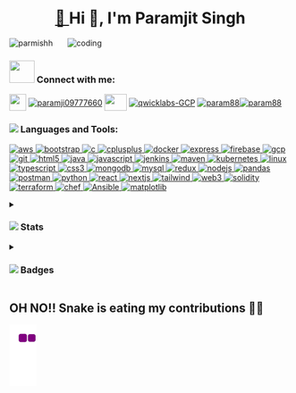

<h1 align="center"><a href="https://parmishh.github.io/JS-Game/">🎇 </a>Hi 👋, I'm Paramjit Singh </h1>

<img align="right" alt="coding" width="400" src="https://camo.githubusercontent.com/cae12fddd9d6982901d82580bdf321d81fb299141098ca1c2d4891870827bf17/68747470733a2f2f6d69726f2e6d656469756d2e636f6d2f6d61782f313336302f302a37513379765349765f7430696f4a2d5a2e676966">

<p align="left"> <img src="https://komarev.com/ghpvc/?username=parmishh&label=Profile%20views&color=0e75b6&style=flat" alt="parmishh" /> </p>

<h3 align="left"><img src="https://user-images.githubusercontent.com/91942072/212535631-750cb709-e062-43ed-836a-85a0cb9f975c.gif" width="45" height="40">&nbsp;Connect with me:</h3>
<p align="left">
 <a href="mailto:paramjit1071@gmail.com" target="blank"><img align="center" src="https://user-images.githubusercontent.com/91942072/243182193-d5f6ad33-715c-41c1-b061-a4807c79fad4.png" height="30" width="30" /></a>  
<a href="https://twitter.com/parmishhz" target="blank"><img align="center" src="https://user-images.githubusercontent.com/91942072/212115540-8bd28e59-36f8-47dc-93f6-edff06cfd080.png" alt="paramji09777660" height="30" width="40" /></a>
<a href="https://linkedin.com/in/paramjit-singh-19ba671ba" target="blank"><img align="center" src="https://user-images.githubusercontent.com/91942072/212115338-8b9189e4-d21e-4a31-85e3-6c8d432e7dc1.png" height="30" width="40" /></a>
</a>
   <a href="https://googlecloud.qwiklabs.com/public_profiles/06a0e372-bf95-44d3-9f11-36ff9b577138" target="blank"><img align="center" src="https://user-images.githubusercontent.com/91942072/215113897-eca77814-c446-4b06-b1c3-9dd12bfa3c0a.jpg" alt="qwicklabs-GCP" height="40" width="40" /></a>
<a href="https://parmishh.github.io/portfolio/" target="blank"><img align="center" src="https://user-images.githubusercontent.com/91942072/221443062-5491a713-c34a-41f6-9865-1911a3f66e63.png" alt="param88" height="45" width="44" /></a><a href="https://www.codechef.com/users/param88" target="blank"><img align="center" src="https://user-images.githubusercontent.com/91942072/243186233-fbcc9828-cab0-4952-bd91-53bb18239c61.png" alt="param88" height="35" width="40" /></a>
</p>


<h3 align="left"><img src="https://media.giphy.com/media/WUlplcMpOCEmTGBtBW/giphy.gif" width="50"> Languages and Tools:</h3>
<p align="left"> <a href="https://docs.aws.amazon.com/index.html?nc2=h_ql_doc_do" target="_blank" rel="noreferrer"> <img src="https://user-images.githubusercontent.com/91942072/212120594-b36b7226-20f8-427c-a81f-8f7ac7768a14.png" alt="aws" width="55" height="40"/> </a> <a href="https://getbootstrap.com/docs/5.2/getting-started/introduction/" target="_blank" rel="noreferrer"> <img src="https://user-images.githubusercontent.com/91942072/212629237-f8dcfde1-d29d-4142-9db6-e9f6db91490e.png" alt="bootstrap" width="40" height="43"/> </a> <a href="https://www.cprogramming.com/" target="_blank" rel="noreferrer"> <img src="https://user-images.githubusercontent.com/91942072/243185496-6e1c59c7-1b0a-44ae-ac3a-749eb53284dd.png" alt="c" width="40" height="40"/> </a> <a href="https://www.w3schools.com/cpp/" target="_blank" rel="noreferrer"> <img src="https://user-images.githubusercontent.com/91942072/243186149-2f42ec7f-0ee0-4f2f-91e0-389f7de2e5be.png" alt="cplusplus" width="40" height="40"/> </a>  <a href="https://docs.docker.com/" target="_blank" rel="noreferrer"> <img src="https://user-images.githubusercontent.com/91942072/212534986-441c5f12-2e86-423b-a686-9633293f486e.png" alt="docker" width="40" height="40"/> </a> <a href="https://expressjs.com/en/advanced/developing-template-engines.html" target="_blank" rel="noreferrer"> <img src="https://user-images.githubusercontent.com/91942072/243187044-907f73e5-62f7-462b-80eb-5ac108d9d2c3.png" alt="express" width="50" height="35"/> </a> <a href="https://firebase.google.com/docs" target="_blank" rel="noreferrer"> <img src="https://www.vectorlogo.zone/logos/firebase/firebase-icon.svg" alt="firebase" width="40" height="40"/> </a> <a href="https://cloud.google.com/docs" target="_blank" rel="noreferrer"> <img src="https://www.vectorlogo.zone/logos/google_cloud/google_cloud-icon.svg" alt="gcp" width="40" height="40"/> </a> <a href="https://git-scm.com/doc" target="_blank" rel="noreferrer"> <img src="https://www.vectorlogo.zone/logos/git-scm/git-scm-icon.svg" alt="git" width="40" height="40"/> </a> <a href="https://www.w3.org/html/" target="_blank" rel="noreferrer"> <img src="https://user-images.githubusercontent.com/91942072/212629220-a3e49837-81e6-4729-af31-27d87fc28892.png" alt="html5" width="40" height="40"/> </a> <a href="https://dev.java/learn/" target="_blank" rel="noreferrer"> <img src="https://user-images.githubusercontent.com/91942072/212629223-10a5ae1c-835a-48f2-8666-609ef03b0562.png" alt="java" width="45" height="43"/> </a> <a href="https://developer.mozilla.org/en-US/docs/Web/JavaScript" target="_blank" rel="noreferrer"> <img src="https://user-images.githubusercontent.com/91942072/212535006-883f06b7-74e4-4634-9044-bc248b74fe90.png" alt="javascript" width="40" height="40"/> </a> <a href="
https://www.jenkins.io/doc/" target="_blank" rel="noreferrer"> <img src="https://www.vectorlogo.zone/logos/jenkins/jenkins-icon.svg" alt="jenkins" width="40" height="40"/> </a><a href="https://maven.apache.org/guides/" target="_blank" rel="noreferrer"> <img src="https://cdn.icon-icons.com/icons2/2107/PNG/512/file_type_maven_icon_130397.png" alt="maven" width="37" height="37"/> </a> <a href="https://kubernetes.io/docs/home/" target="_blank" rel="noreferrer"> <img src="https://www.vectorlogo.zone/logos/kubernetes/kubernetes-icon.svg" alt="kubernetes" width="40" height="40"/> </a> <a href="https://www.linux.org/forums/#linux-tutorials.122" target="_blank" rel="noreferrer"> <img src="https://user-images.githubusercontent.com/91942072/212535395-874e3777-ab52-41e9-a9a3-5c2730e1c9e7.png" alt="linux" width="40" height="40"/> </a>
   <a href="https://www.typescriptlang.org/" target="_blank" rel="noreferrer"> <img src="https://www.tutorialsteacher.com/Content/images/home/typescript.svg" alt="typescript" width="37" height="37"/> </a><a href="https://www.w3schools.com/css/" target="_blank" rel="noreferrer"> <img src="https://user-images.githubusercontent.com/91942072/212634416-86f4f81d-19a4-4514-8a15-bd73d81df5ca.svg" alt="css3" width="40" height="38"/> </a><a href="https://www.mongodb.com/" target="_blank" rel="noreferrer"> <img src="https://user-images.githubusercontent.com/91942072/212534981-676110a3-fe3e-41be-b554-21cae5da6d8c.png" alt="mongodb" width="40" height="40"/> </a> <a href="https://docs.oracle.com/en-us/iaas/mysql-database/doc/getting-started.html" target="_blank" rel="noreferrer"> <img src="https://user-images.githubusercontent.com/91942072/212535399-945f02b8-ab90-4dfc-9536-c12216e98938.png" alt="mysql" width="40" height="40"/> </a><a href="https://redux.js.org/" target="_blank" rel="noreferrer"> <img src="https://user-images.githubusercontent.com/91942072/212534992-2b37c225-0388-426a-aae6-cbd23baacc01.png" alt="redux" width="40" height="40"/> </a> <a href="https://nodejs.org/en/docs/" target="_blank" rel="noreferrer"> <img src="https://user-images.githubusercontent.com/91942072/212534980-e1cbb75e-84bb-49a3-83e5-812dd96cc4c9.png" alt="nodejs" width="40" height="40"/> </a> <a href="https://pandas.pydata.org/docs/" target="_blank" rel="noreferrer"> <img src="https://user-images.githubusercontent.com/91942072/243185504-a29a8223-c599-4406-90ed-3604c850af6c.png" alt="pandas" width="40" height="40"/> </a> <a href="https://postman.com" target="_blank" rel="noreferrer"> <img src="https://www.vectorlogo.zone/logos/getpostman/getpostman-icon.svg" alt="postman" width="40" height="40"/> </a> <a href="https://docs.python.org/3/" target="_blank" rel="noreferrer"> <img src="https://user-images.githubusercontent.com/91942072/212535009-17895c36-10dc-4d6a-80c1-772498267310.png" alt="python" width="40" height="40"/> </a> <a href="https://reactjs.org/docs/getting-started.html" target="_blank" rel="noreferrer"> <img src="https://user-images.githubusercontent.com/91942072/212534397-9fe0eab6-57a8-497f-b011-9bf078d192a1.png" alt="react" width="40" height="40"/> </a>
  <a href="https://nextjs.org/learn/basics/create-nextjs-app" target="_blank" rel="noreferrer"> <img src="https://ui-lib.com/blog/wp-content/uploads/2021/12/nextjs-boilerplate-logo.png" alt="nextjs" width="37" height="37"/> </a>
  <a href="https://tailwindcss.com/docs/installation" target="_blank" rel="noreferrer"> <img src="https://www.vectorlogo.zone/logos/tailwindcss/tailwindcss-icon.svg" alt="tailwind" width="40" height="40"/> </a> 
<a href="https://web3js.readthedocs.io/en/v1.8.0/" target="_blank" rel="noreferrer"> <img src="https://user-images.githubusercontent.com/91942072/243185500-573b87d7-978f-43a2-a0d9-85385a2d60fa.png" alt="web3" width="40" height="40"/> </a>
<a href="https://docs.soliditylang.org/en/v0.8.17/" target="_blank" rel="noreferrer"> <img src="https://user-images.githubusercontent.com/91942072/243186472-5f13d7aa-b7c6-4556-b277-bcea49e76a39.png" alt="solidity" width="50" height="40"/> </a>
<a href="https://developer.hashicorp.com/terraform/docs" target="_blank" rel="noreferrer"> <img src="https://user-images.githubusercontent.com/91942072/243185503-4b9bb250-f76b-4caf-a211-61a67dbfcc12.png" alt="terraform" width="37" height="37"/> </a>
<a href="https://docs.chef.io/" target="_blank" rel="noreferrer"> <img src="https://user-images.githubusercontent.com/91942072/243185502-19750370-38e2-4952-a6ee-3238b068fadf.png" alt="chef" width="40" height="40"/> </a>
<a href="https://docs.ansible.com/" target="_blank" rel="noreferrer"> <img src="https://upload.wikimedia.org/wikipedia/commons/thumb/2/24/Ansible_logo.svg/1664px-Ansible_logo.svg.png" alt="Ansible" width="35" height="37"/> </a>
<a href="https://matplotlib.org/stable/index.html" target="_blank" rel="noreferrer"> <img src="https://user-images.githubusercontent.com/91942072/243185505-ec861fa8-f72d-473e-ad4c-bfe411684625.png" alt="matplotlib" width="37" height="37"/> </a>
</p>
   
   
   <details>
   <summary>
   <h3 align="left"><img src="https://user-images.githubusercontent.com/91942072/243183687-bc1c32a8-d2e3-44ea-90c2-0acc7e32bc42.gif" width="50" >&nbsp;Stats</h3></summary>
   </summary>
<table align="center">
<tr>
    <td align="center">&nbsp;<img  src="https://github-readme-stats.vercel.app/api?username=parmishh&show_icons=true&theme=dark&locale=en" alt="parmishh" /></td>
 <td align="center">&nbsp;<img  src="https://github-readme-stats.vercel.app/api/top-langs?username=parmishh&show_icons=true&theme=dark&locale=en&layout=compact"  alt="parmishh" /></td>
</tr>
</table>
</details>
<details>
   <summary><h3 align="left"><img src="https://user-images.githubusercontent.com/91942072/243183685-dc3dd1e3-56d9-4229-94b4-4578cc6a1009.gif" width="50" >&nbsp;Badges</h3></summary>
<a href="https://www.holopin.io/@param99"> <img src="https://user-images.githubusercontent.com/91942072/215011972-f4333fff-2726-4115-ba37-c32c5409aeac.PNG" alt="Holopin" width="75" height="70"/> </a>
<a href="https://api.badgr.io/public/assertions/ABo8CsjWRfCJtFQFaM-9Fw?identity__email=paramjit1071%40gmail.com"> <img src="https://user-images.githubusercontent.com/91942072/215013021-04b1f645-d123-40fb-90d7-27f1cd7df9c2.png"  alt="postman" width="75" height="75"/> </a>
</details>

## OH NO!! Snake is eating my contributions 👀👀
![snake gif](https://github.com/parmishh/parmishh/blob/output/github-contribution-grid-snake.gif)
